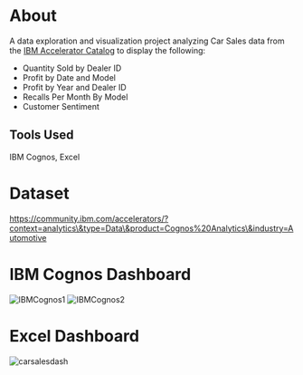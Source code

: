 # About
A data exploration and visualization project analyzing Car Sales data from the [IBM Accelerator Catalog](https://community.ibm.com/accelerators/?context=analytics\&type=Data\&product=Cognos%20Analytics\&industry=Automotive ) to display the following:
  - Quantity Sold by Dealer ID
  - Profit by Date and Model  
  - Profit by Year and Dealer ID
  - Recalls Per Month By Model
  - Customer Sentiment 

  ## Tools Used
  IBM Cognos, Excel

# Dataset

https://community.ibm.com/accelerators/?context=analytics\&type=Data\&product=Cognos%20Analytics\&industry=Automotive


# IBM Cognos Dashboard
![IBMCognos1](https://user-images.githubusercontent.com/58571770/127788103-5b8acdc8-45a5-480a-8a64-49ce57c708f6.PNG)
![IBMCognos2](https://user-images.githubusercontent.com/58571770/127788107-5644df59-9dea-43da-bc76-412584eef8a0.PNG)

# Excel Dashboard
![carsalesdash](https://user-images.githubusercontent.com/58571770/127944163-3cde87b9-e487-4676-9649-11df19a3bca1.PNG)


